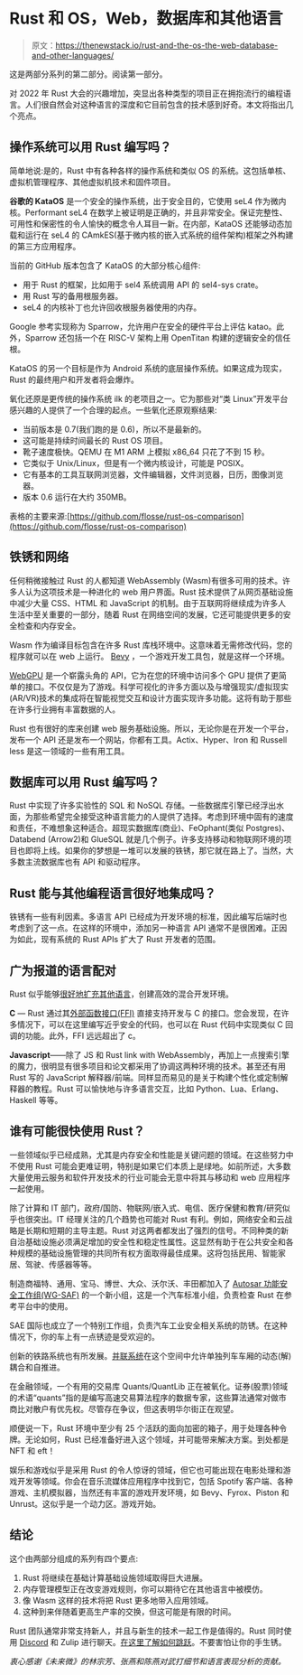 # Rust 和 OS，Web，数据库和其他语言

> 原文：<https://thenewstack.io/rust-and-the-os-the-web-database-and-other-languages/>

这是两部分系列的第二部分。阅读第一部分。

对 2022 年 Rust 大会的兴趣增加，突显出各种类型的项目正在拥抱流行的编程语言。人们很自然会对这种语言的深度和它目前包含的技术感到好奇。本文将指出几个亮点。

## 操作系统可以用 Rust 编写吗？

简单地说:是的，Rust 中有各种各样的操作系统和类似 OS 的系统。这包括单核、虚拟机管理程序、其他虚拟机技术和固件项目。

**谷歌的 KataOS** 是一个安全的操作系统，出于安全目的，它使用 seL4 作为微内核。Performant seL4 在数学上被证明是正确的，并且非常安全。保证完整性、可用性和保密性的令人愉快的概念令人耳目一新。在内部，KataOS 还能够动态加载和运行在 seL4 的 CAmkES(基于微内核的嵌入式系统的组件架构)框架之外构建的第三方应用程序。

当前的 GitHub 版本包含了 KataOS 的大部分核心组件:

*   用于 Rust 的框架，比如用于 sel4 系统调用 API 的 sel4-sys crate。
*   用 Rust 写的备用根服务器。
*   seL4 的内核补丁也允许回收根服务器使用的内存。

Google 参考实现称为 Sparrow，允许用户在安全的硬件平台上评估 katao。此外，Sparrow 还包括一个在 RISC-V 架构上用 OpenTitan 构建的逻辑安全的信任根。

KataOS 的另一个目标是作为 Android 系统的底层操作系统。如果这成为现实，Rust 的最终用户和开发者将会爆炸。

氧化还原是更传统的操作系统 ilk 的老项目之一。它为那些对“类 Linux”开发平台感兴趣的人提供了一个合理的起点。一些氧化还原观察结果:

*   当前版本是 0.7(我们跑的是 0.6)，所以不是最新的。
*   这可能是持续时间最长的 Rust OS 项目。
*   靴子速度极快。QEMU 在 M1 ARM 上模拟 x86_64 只花了不到 15 秒。
*   它类似于 Unix/Linux，但是有一个微内核设计，可能是 POSIX。
*   它有基本的工具互联网浏览器，文件编辑器，文件浏览器，日历，图像浏览器。
*   版本 0.6 运行在大约 350MB。

表格的主要来源:[https://github.com/flosse/rust-os-comparison](https://github.com/flosse/rust-os-comparison)

## 铁锈和网络

任何稍微接触过 Rust 的人都知道 WebAssembly (Wasm)有很多可用的技术。许多人认为这项技术是一种进化的 web 用户界面。Rust 技术提供了从网页基础设施中减少大量 CSS、HTML 和 JavaScript 的机制。由于互联网将继续成为许多人生活中至关重要的一部分，随着 Rust 在网络空间的发展，它还可能提供更多的安全检查和内存安全。

Wasm 作为编译目标包含在许多 Rust 库栈环境中。这意味着无需修改代码，您的程序就可以在 web 上运行。 [Bevy](https://bevyengine.org/) ，一个游戏开发工具包，就是这样一个环境。

[WebGPU](https://surma.dev/things/webgpu/) 是一个崭露头角的 API，它为在您的环境中访问多个 GPU 提供了更简单的接口。不仅仅是为了游戏。科学可视化的许多方面以及与增强现实/虚拟现实(AR/VR)技术的集成将在智能视觉交互和设计方面实现许多功能。这将有助于那些在许多行业拥有丰富数据的人。

Rust 也有很好的库来创建 web 服务基础设施。所以，无论你是在开发一个平台，发布一个 API 还是发布一个网站，你都有工具。Actix、Hyper、Iron 和 Russell less 是这一领域的一些有用工具。

## 数据库可以用 Rust 编写吗？

Rust 中实现了许多实验性的 SQL 和 NoSQL 存储。一些数据库引擎已经浮出水面，为那些希望完全接受这种语言能力的人提供了选择。考虑到环境中固有的速度和责任，不难想象这种适合。超现实数据库(商业)、FeOphant(类似 Postgres)、Databend (Arrow2)和 GlueSQL 就是几个例子。许多支持移动和物联网环境的项目也即将上线。如果你的梦想是一堆可以发展的铁锈，那它就在路上了。当然，大多数主流数据库也有 API 和驱动程序。

## Rust 能与其他编程语言很好地集成吗？

铁锈有一些有利因素。多语言 API 已经成为开发环境的标准，因此编写后端时也考虑到了这一点。在这样的环境中，添加另一种语言 API 通常不是很困难。正因为如此，现有系统的 Rust APIs 扩大了 Rust 开发者的范围。

## 广为报道的语言配对

Rust 似乎能够[很好地扩充其他语言](https://thenewstack.io/rust-vs-go-why-theyre-better-together/)，创建高效的混合开发环境。

**C** — Rust 通过其[外部函数接口(FFI)](https://static.rust-lang.org/doc/master/book/ffi.html) 直接支持开发与 C 的接口。您会发现，在许多情况下，可以在这里编写近乎安全的代码，也可以在 Rust 代码中实现类似 C 回调的功能。此外，FFI 远远超出了 c。

**Javascript**——除了 JS 和 Rust link with WebAssembly，再加上一点搜索引擎的魔力，很明显有很多项目和论文都采用了协调这两种环境的技术。甚至还有用 Rust 写的 JavaScript 解释器/前端。同样显而易见的是关于构建个性化或定制解释器的教程。Rust 可以愉快地与许多语言交互，比如 Python、Lua、Erlang、Haskell 等等。

## 谁有可能很快使用 Rust？

一些领域似乎已经成熟，尤其是内存安全和性能是关键问题的领域。在这些努力中不使用 Rust 可能会更难证明，特别是如果它们本质上是绿地。如前所述，大多数大量使用云服务和软件开发技术的行业可能会无意中将其与移动和 web 应用程序一起使用。

除了计算和 IT 部门，政府/国防、物联网/嵌入式、电信、医疗保健和教育/研究似乎也很突出。IT 经理关注的几个趋势也可能对 Rust 有利。例如，网络安全和云战略是长期和短期的主导主题。Rust 对这两者都发出了强烈的信号。不同种类的新自治基础设施必须满足增加的安全性和稳定性属性。这显然有助于在公共安全和各种规模的基础设施管理的共同所有权方面取得最佳成果。这将包括民用、智能家居、驾驶、传感器等等。

制造商福特、通用、宝马、博世、大众、沃尔沃、丰田都加入了 [Autosar 功能安全工作组(WG-SAF)](https://www.autosar.org/news-events/details/autosar-investigates-how-the-programming-language-rust-could-be-applied-in-adaptive-platform-context/) 的一个新小组，这是一个汽车标准小组，负责检查 Rust 在参考平台中的使用。

SAE 国际也成立了一个特别工作组，负责汽车工业安全相关系统的防锈。在这种情况下，你的车上有一点锈迹是受欢迎的。

创新的铁路系统也有所发展。[并联系统](https://www.youtube.com/watch?v=qaj5q88eLjk)在这个空间中允许单独列车车厢的动态(解)耦合和自推进。

在金融领域，一个有用的交易库 Quants/QuantLib 正在被氧化。证券(股票)领域的术语“quants”指的是编写高速交易算法程序的数据专家，这些算法通常对做市商比对散户有优先权。尽管存在争议，但这表明华尔街正在观望。

顺便说一下，Rust 环境中至少有 25 个活跃的面向加密的箱子，用于处理各种令牌。无论如何，Rust 已经准备好进入这个领域，并可能带来解决方案。到处都是 NFT 和 eft！

娱乐和游戏似乎是采用 Rust 的令人惊讶的领域，但它也可能出现在电影处理和游戏开发等领域。你会在音乐流媒体应用程序中找到它，包括 Spotify 客户端、各种游戏、主机模拟器，当然还有丰富的游戏开发环境，如 Bevy、Fyrox、Piston 和 Unrust。这似乎是一个动力区。游戏开始。

## 结论

这个由两部分组成的系列有四个要点:

1.  Rust 将继续在基础计算基础设施领域取得巨大进展。
2.  内存管理模型正在改变游戏规则，你可以期待它在其他语言中被模仿。
3.  像 Wasm 这样的技术将把 Rust 更多地带入应用领域。
4.  这种到来伴随着更高生产率的交换，但这可能是有限的时间。

Rust 团队通常非常支持新人，并且与新生的技术一起工作是值得的。Rust 同时使用 [Discord](https://discord.com/invite/rust) 和 Zulip 进行聊天。[在这里了解如何跳跃](https://www.rust-lang.org/community)。不要害怕让你的手生锈。

*衷心感谢《未来微》的林宗芳、张燕和陈燕对武打细节和语言表现分析的贡献。*

<svg xmlns:xlink="http://www.w3.org/1999/xlink" viewBox="0 0 68 31" version="1.1"><title>Group</title> <desc>Created with Sketch.</desc></svg>